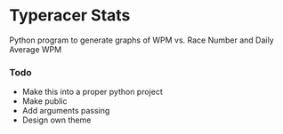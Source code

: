 # Typeracer Stats
Python program to generate graphs of WPM vs. Race Number and Daily Average WPM

### Todo
- Make this into a proper python project
- Make public
- Add arguments passing
- Design own theme
